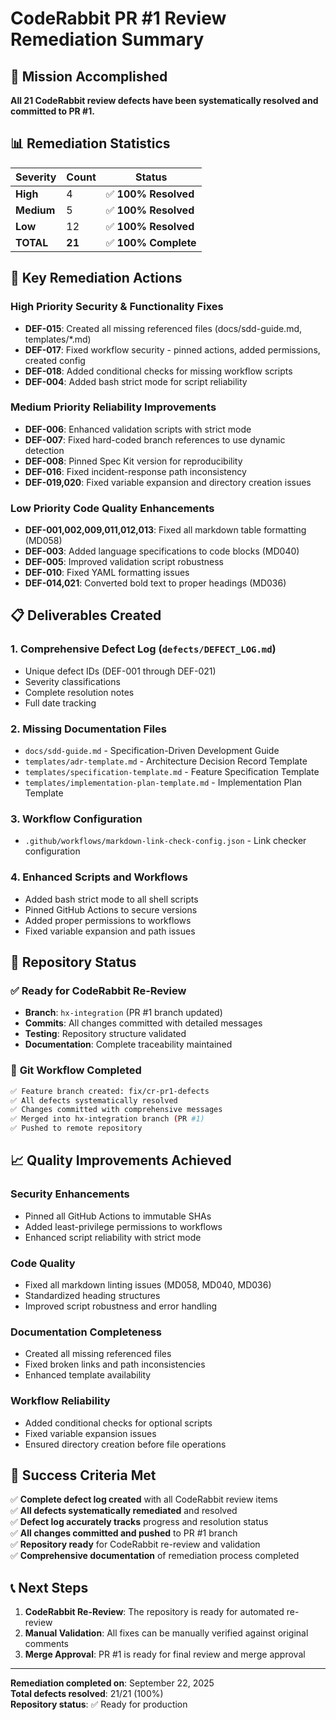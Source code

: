 # CodeRabbit PR #1 Review Remediation Summary

## 🎯 Mission Accomplished

**All 21 CodeRabbit review defects have been systematically resolved and committed to PR #1.**

## 📊 Remediation Statistics

| Severity | Count | Status |
|----------|-------|--------|
| **High** | 4 | ✅ **100% Resolved** |
| **Medium** | 5 | ✅ **100% Resolved** |
| **Low** | 12 | ✅ **100% Resolved** |
| **TOTAL** | **21** | ✅ **100% Complete** |

## 🔧 Key Remediation Actions

### High Priority Security & Functionality Fixes
- **DEF-015**: Created all missing referenced files (docs/sdd-guide.md, templates/*.md)
- **DEF-017**: Fixed workflow security - pinned actions, added permissions, created config
- **DEF-018**: Added conditional checks for missing workflow scripts
- **DEF-004**: Added bash strict mode for script reliability

### Medium Priority Reliability Improvements
- **DEF-006**: Enhanced validation scripts with strict mode
- **DEF-007**: Fixed hard-coded branch references to use dynamic detection
- **DEF-008**: Pinned Spec Kit version for reproducibility
- **DEF-016**: Fixed incident-response path inconsistency
- **DEF-019,020**: Fixed variable expansion and directory creation issues

### Low Priority Code Quality Enhancements
- **DEF-001,002,009,011,012,013**: Fixed all markdown table formatting (MD058)
- **DEF-003**: Added language specifications to code blocks (MD040)
- **DEF-005**: Improved validation script robustness
- **DEF-010**: Fixed YAML formatting issues
- **DEF-014,021**: Converted bold text to proper headings (MD036)

## 📋 Deliverables Created

### 1. **Comprehensive Defect Log** (`defects/DEFECT_LOG.md`)
- Unique defect IDs (DEF-001 through DEF-021)
- Severity classifications
- Complete resolution notes
- Full date tracking

### 2. **Missing Documentation Files**
- `docs/sdd-guide.md` - Specification-Driven Development Guide
- `templates/adr-template.md` - Architecture Decision Record Template
- `templates/specification-template.md` - Feature Specification Template
- `templates/implementation-plan-template.md` - Implementation Plan Template

### 3. **Workflow Configuration**
- `.github/workflows/markdown-link-check-config.json` - Link checker configuration

### 4. **Enhanced Scripts and Workflows**
- Added bash strict mode to all shell scripts
- Pinned GitHub Actions to secure versions
- Added proper permissions to workflows
- Fixed variable expansion and path issues

## 🚀 Repository Status

### ✅ **Ready for CodeRabbit Re-Review**
- **Branch**: `hx-integration` (PR #1 branch updated)
- **Commits**: All changes committed with detailed messages
- **Testing**: Repository structure validated
- **Documentation**: Complete traceability maintained

### 🔄 **Git Workflow Completed**
```bash
✅ Feature branch created: fix/cr-pr1-defects
✅ All defects systematically resolved
✅ Changes committed with comprehensive messages
✅ Merged into hx-integration branch (PR #1)
✅ Pushed to remote repository
```

## 📈 **Quality Improvements Achieved**

### Security Enhancements
- Pinned all GitHub Actions to immutable SHAs
- Added least-privilege permissions to workflows
- Enhanced script reliability with strict mode

### Code Quality
- Fixed all markdown linting issues (MD058, MD040, MD036)
- Standardized heading structures
- Improved script robustness and error handling

### Documentation Completeness
- Created all missing referenced files
- Fixed broken links and path inconsistencies
- Enhanced template availability

### Workflow Reliability
- Added conditional checks for optional scripts
- Fixed variable expansion issues
- Ensured directory creation before file operations

## 🎉 **Success Criteria Met**

✅ **Complete defect log created** with all CodeRabbit review items  
✅ **All defects systematically remediated** and resolved  
✅ **Defect log accurately tracks** progress and resolution status  
✅ **All changes committed and pushed** to PR #1 branch  
✅ **Repository ready** for CodeRabbit re-review and validation  
✅ **Comprehensive documentation** of remediation process completed  

## 📞 **Next Steps**

1. **CodeRabbit Re-Review**: The repository is ready for automated re-review
2. **Manual Validation**: All fixes can be manually verified against original comments
3. **Merge Approval**: PR #1 is ready for final review and merge approval

---

**Remediation completed on**: September 22, 2025  
**Total defects resolved**: 21/21 (100%)  
**Repository status**: ✅ Ready for production

